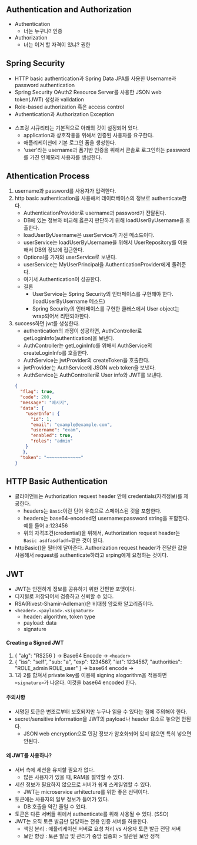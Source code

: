 ## Authentication and Authorization
- Authentication
  - 너는 누구냐? 인증
- Authorization
  - 너는 이거 할 자격이 있냐? 권한

## Spring Security
- HTTP basic authentication과 Spring Data JPA를 사용한 Username과 password authentication
- Spring Security OAuth2 Resource Server를 사용한 JSON web token(JWT) 생성과 validation
- Role-based authorization 혹은 access control
- Authentication과 Authorization Exception
<br><br>
- 스프링 시큐리티는 기본적으로 아래의 것이 설정되어 있다.
  - application과 상호작용을 위해서 인증된 사용자를 요구한다.
  - 애플리케이션에 기본 로그인 폼을 생성한다.
  - 'user'라는 username과 폼기반 인증을 위해서 콘솔로 로그인하는 password를 가진 인메모리 사용자를 생성한다. 


## Athentication Process
1. username과 password를 사용자가 입력한다.
2. http basic authentication을 사용해서 데이터베이스의 정보로 authenticate한다.
    - AuthenticationProvider로 username과 password가 전달된다.
    - DB에 있는 정보와 비교해 옳은지 판단하기 위해 loadUserByUsername을 호출한다.
    - loadUserByUsername은 userService가 가진 메소드이다.
    - userService는 loadUserByUsername을 위해서 UserRepository를 이용해서 DB의 정보에 접근한다.
    - Optional<User>를 가져와 userService로 보낸다.
    - userService는 MyUserPrincipal을 AuthenticationProvider에게 돌려준다.
    - 여기서 Authentication이 성공한다.
    - 결론
      - UserService는 Spring Security의 인터페이스를 구현해야 한다. (loadUserByUsername 메소드)
      - Spring Security의 인터페이스를 구현한 클래스에서 User object는 wrap되어서 리턴되야한다.
3. success하면 jwt를 생성한다.
    - authentication의 과정이 성공하면, AuthController로 getLoginInfo(authentication)을 보낸다.
    - AuthController는 getLoginInfo를 위해서 AuthService의 createLoginInfo를 호출한다.
    - AuthService는 jwtProvider의 createToken을 호출한다.
    - jwtProvider는 AuthService에 JSON web token을 보낸다.
    - AuthService는 AuthController로 User info와 JWT를 보낸다.
    ```JSON
    {
      "flag": true,
      "code": 200, 
      "message": "메시지",
      "data": {
        "userInfo": {
          "id": 1,
          "email": "example@example.com",
          "username": "exam",
          "enabled": true,
          "roles": "admin"
        }  
       },
      "token": "~~~~~~~~~~~~~"
    }  
    ```
   
## HTTP Basic Authentication
- 클라이언트는 Authorization request header 안에 credentials(자격정보)를 제공한다.
  - headers는 `Basic`이란 단어 우측으로 스페이스된 것을 포함한다.
  - headers는 base64-encoded인 username:password string을 포함한다. 예를 들어 a:123456
  - 위의 자격조건(credential)을 위해서, Authorization request header는 `Basic asdfasdfadf=`같은 것이 된다.
- httpBasic()을 필터에 달아준다. Authorization request header가 전달한 값을 사용해서 request를 authenticate하라고 srping에게 요청하는 것이다.

## JWT
- JWT는 안전하게 정보를 공유하기 위한 간편한 포맷이다.
- 디지털로 저장되어서 검증하고 신뢰할 수 있다.
- RSA(Rivest-Shamir-Adleman)은 비대칭 암호화 알고리즘이다.
- `<header>.<payload>.<signature>`
  - header: algorithm, token type
  - payload: data
  - signature

#### Creating a Signed JWT
1. { "alg": "RS256 } -> Base64 Encode -> `<header>`
2. { "iss": "self", "sub: "a", "exp": 1234567, "iat": 1234567, "authorities": "ROLE_admin ROLE_user" } -> base64 encode -> <payload>
3. 1과 2를 합쳐서 private key를 이용해 signing alogorithm을 적용하면 `<signature>`가 나온다. 이것을 base64 encoded 한다.

#### 주의사항
- 서명된 토큰은 변조로부터 보호되지만 누구나 읽을 수 있다는 점에 주의해야 한다. 
- secret/sensitive information을 JWT의 payload나 header 요소로 놓으면 안된다.
  - JSON web encryption으로 민감 정보가 암호화되어 있지 않으면 특히 넣으면 안된다.

#### 왜 JWT를 사용하나?
- 서버 측에 세션을 유지할 필요가 없다. 
  - 많은 사용자가 있을 때, RAM을 절약할 수 있다.
- 세션 정보가 필요하지 않으므로 서버가 쉽게 스케일업할 수 있다.
  - JWT는 microservice arhitecture를 위한 좋은 선택이다.
- 토큰에는 사용자의 일부 정보가 들어가 있다.
  - DB 호출을 약간 줄일 수 있다.
- 토큰은 다른 서버들 위에서 authenticate를 위해 사용될 수 있다. (SSO)
- JWT는 오직 토큰 발급만 담당하는 전용 인증 서버를 허용한다.
  - 책임 분리 : 애플리케이션 서버로 요청 처리 vs 사용자 토큰 발급 전담 서버
  - 보안 향상 : 토큰 발급 및 관리가 중앙 집중화 > 일관된 보안 정책
